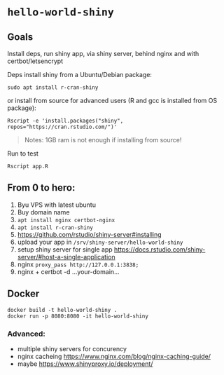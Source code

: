 # `hello-world-shiny`

## Goals

Install deps, run shiny app, via shiny server, behind nginx and with certbot/letsencrypt


Deps install shiny from a Ubuntu/Debian package:
```
sudo apt install r-cran-shiny
```

or install from source for advanced users (R and gcc is installed from OS package):
```
Rscript -e 'install.packages("shiny", repos="https://cran.rstudio.com/")'
```
> Notes: 1GB ram is not enough if installing from source!

Run to test
```
Rscript app.R
```

## From 0 to hero:

1) Byu VPS with latest ubuntu
2) Buy domain name
3) `apt install nginx certbot-nginx`
4) `apt install r-cran-shiny`
5) https://github.com/rstudio/shiny-server#installing
6) upload your app in `/srv/shiny-server/hello-world-shiny`
7) setup shiny server for single app https://docs.rstudio.com/shiny-server/#host-a-single-application
8) nginx `proxy_pass http://127.0.0.1:3838;`
8) nginx + certbot -d …your-domain…


## Docker

```
docker build -t hello-world-shiny .
docker run -p 8080:8080 -it hello-world-shiny
```

### Advanced:
- multiple shiny servers for concurency
- nginx cacheing https://www.nginx.com/blog/nginx-caching-guide/
- maybe https://www.shinyproxy.io/deployment/
